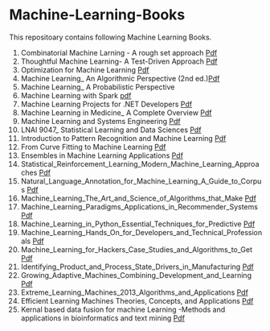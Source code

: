 # Machine-Learning-Books
This repositoary contains following Machine Learning Books.
1. Combinatorial Machine Larning - A rough set approach [Pdf](https://github.com/Anjali8356/Machine-Learning-Books/blob/main/ML-Combinatorial%20Machine%20Learning_%20A%20Rough%20Set%20Approach.pdf)
2. Thoughtful Machine Learning-  A Test-Driven Approach [Pdf](https://github.com/Anjali8356/Machine-Learning-Books/blob/main/ML-Thoughtful%20Machine%20Learning_%20A%20Test-Driven%20Approach.pdf)
3. Optimization for Machine Learning [Pdf](https://github.com/Anjali8356/Machine-Learning-Books/blob/main/ML-Optimization%20for%20Machine%20Learning.pdf)
4. Machine Learning_ An Algorithmic Perspective (2nd ed.)[Pdf](https://github.com/Anjali8356/Machine-Learning-Books/blob/main/ML-Machine%20Learning_%20An%20Algorithmic%20Perspective%20(2nd%20ed.).pdf)
5. Machine Learning_ A Probabilistic Perspective
6. Machine Learning with Spark [pdf](https://github.com/Anjali8356/Machine-Learning-Books/blob/main/ML-Machine%20Learning%20with%20Spark.pdf)
7. Machine Learning Projects for .NET Developers [Pdf](https://github.com/Anjali8356/Machine-Learning-Books/blob/main/ML-Machine%20Learning%20Projects%20for%20.NET%20Developers.pdf)
8. Machine Learning in Medicine_ A Complete Overview [Pdf](https://github.com/Anjali8356/Machine-Learning-Books/blob/main/ML-Machine%20Learning%20in%20Medicine_%20A%20Complete%20Overview.pdf)
9. Machine Learning and Systems Engineering [Pdf](https://github.com/Anjali8356/Machine-Learning-Books/blob/main/ML-Machine%20Learning%20and%20Systems%20Engineering.pdf)
10. LNAI 9047_ Statistical Learning and Data Sciences [Pdf](https://github.com/Anjali8356/Machine-Learning-Books/blob/main/ML-LNAI%209047_%20Statistical%20Learning%20and%20Data%20Sciences.pdf)
11. Introduction to Pattern Recognition and Machine Learning [Pdf](https://github.com/Anjali8356/Machine-Learning-Books/blob/main/ML-Introduction%20to%20Pattern%20Recognition%20and%20Machine%20Learning.pdf)
12. From Curve Fitting to Machine Learning [Pdf](https://github.com/Anjali8356/Machine-Learning-Books/blob/main/ML-From%20Curve%20Fitting%20to%20Machine%20Learning.pdf)
13. Ensembles in Machine Learning Applications [Pdf](https://github.com/Anjali8356/Machine-Learning-Books/blob/main/ML-Ensembles%20in%20Machine%20Learning%20Applications.pdf)
14. Statistical_Reinforcement_Learning_Modern_Machine_Learning_Approaches [Pdf](https://github.com/Anjali8356/Machine-Learning-Books/blob/main/ML_Statistical_Reinforcement_Learning_Modern_Machine_Learning_Approaches.pdf)
15. Natural_Language_Annotation_for_Machine_Learning_A_Guide_to_Corpus [Pdf](https://github.com/Anjali8356/Machine-Learning-Books/blob/main/ML_Natural_Language_Annotation_for_Machine_Learning_A_Guide_to_Corpus.pdf)
16. Machine_Learning_The_Art_and_Science_of_Algorithms_that_Make [Pdf](https://github.com/Anjali8356/Machine-Learning-Books/blob/main/ML_Machine_Learning_The_Art_and_Science_of_Algorithms_that_Make.pdf)
17. Machine_Learning_Paradigms_Applications_in_Recommender_Systems [Pdf](https://github.com/Anjali8356/Machine-Learning-Books/blob/main/ML_Machine_Learning_Paradigms_Applications_in_Recommender_Systems.pdf)
18. Machine_Learning_in_Python_Essential_Techniques_for_Predictive [Pdf](https://github.com/Anjali8356/Machine-Learning-Books/blob/main/ML_Machine_Learning_in_Python_Essential_Techniques_for_Predictive.pdf)
19. Machine_Learning_Hands_On_for_Developers_and_Technical_Professionals [Pdf](https://github.com/Anjali8356/Machine-Learning-Books/blob/main/ML_Machine_Learning_Hands_On_for_Developers_and_Technical_Professionals.pdf)
20. Machine_Learning_for_Hackers_Case_Studies_and_Algorithms_to_Get [Pdf](https://github.com/Anjali8356/Machine-Learning-Books/blob/main/ML_Machine_Learning_for_Hackers_Case_Studies_and_Algorithms_to_Get.pdf)
21. Identifying_Product_and_Process_State_Drivers_in_Manufacturing [Pdf](https://github.com/Anjali8356/Machine-Learning-Books/blob/main/ML_Identifying_Product_and_Process_State_Drivers_in_Manufacturing.pdf)
22. Growing_Adaptive_Machines_Combining_Development_and_Learning [Pdf](https://github.com/Anjali8356/Machine-Learning-Books/blob/main/ML_Growing_Adaptive_Machines_Combining_Development_and_Learning.pdf)
23. Extreme_Learning_Machines_2013_Algorithms_and_Applications [Pdf](https://github.com/Anjali8356/Machine-Learning-Books/blob/main/ML_Extreme_Learning_Machines_2013_Algorithms_and_Applications.pdf)
24. Efficient Learning Machines Theories, Concepts, and Applications [Pdf](https://github.com/Anjali8356/Machine-Learning-Books/blob/main/ML_Efficient_Learning_Machines_Theories%2C_Concepts%2C_and_Applications.pdf)
25. Kernal based data fusion for machine Learning -Methods and applications in bioinformatics and text mining [Pdf](https://github.com/Anjali8356/Machine-Learning-Books/blob/main/ML_Kernel_Based_Data_Fusion_for_Machine_Learning_Methods_and_Applications.pdf)
